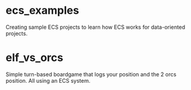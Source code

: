 # ecs_examples
Creating sample ECS projects to learn how ECS works for data-oriented projects.

# elf_vs_orcs
Simple turn-based boardgame that logs your position and the 2 orcs position. All using an ECS system.

